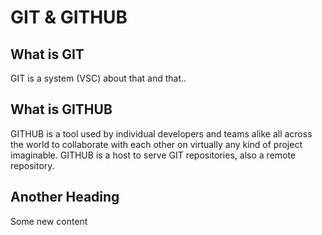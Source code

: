 # GIT & GITHUB

## What is GIT

GIT is a system (VSC) about that and that..

## What is GITHUB

GITHUB is a tool used by individual developers and teams alike all across the world to collaborate with each other on virtually any kind of project imaginable.
GITHUB is a host to serve GIT repositories, also a remote repository.

## Another Heading

Some new content